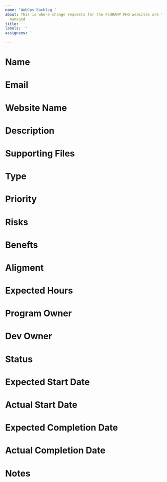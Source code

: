 ```yaml
---
name: 'WebOps Backlog '
about: This is where change requests for the FedRAMP PMO websites are tracked and
  managed
title: ''
labels: ''
assignees: ''

---
```


# Name
# Email
# Website Name
# Description
# Supporting Files
# Type
# Priority
# Risks
# Benefts
# Aligment
# Expected Hours
# Program Owner
# Dev Owner
# Status
# Expected Start Date
# Actual Start Date
# Expected Completion Date
# Actual Completion Date
# Notes
